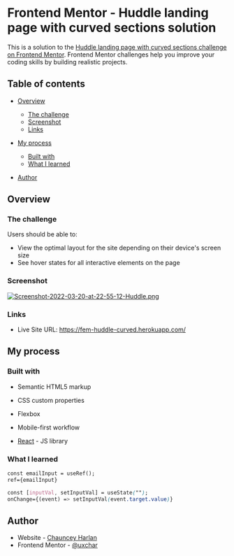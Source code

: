 # Frontend Mentor - Huddle landing page with curved sections solution

This is a solution to the [Huddle landing page with curved sections challenge on Frontend Mentor](https://www.frontendmentor.io/challenges/huddle-landing-page-with-curved-sections-5ca5ecd01e82137ec91a50f2). Frontend Mentor challenges help you improve your coding skills by building realistic projects. 

## Table of contents

- [Overview](#overview)
  - [The challenge](#the-challenge)
  - [Screenshot](#screenshot)
  - [Links](#links)
  
- [My process](#my-process)
  - [Built with](#built-with)
  - [What I learned](#what-i-learned)
  
- [Author](#author)

  

## Overview

### The challenge

Users should be able to:

- View the optimal layout for the site depending on their device's screen size
- See hover states for all interactive elements on the page

### Screenshot

[![Screenshot-2022-03-20-at-22-55-12-Huddle.png](https://i.postimg.cc/gcfQ3J67/Screenshot-2022-03-20-at-22-55-12-Huddle.png)](https://postimg.cc/MXm9Sz50)



### Links

- Live Site URL: https://fem-huddle-curved.herokuapp.com/

## My process

### Built with

- Semantic HTML5 markup

- CSS custom properties

- Flexbox

- Mobile-first workflow

- [React](https://reactjs.org/) - JS library

  

### What I learned

```html
const emailInput = useRef();
ref={emailInput}


```
```css
const [inputVal, setInputVal] = useState("");
onChange={(event) => setInputVal(event.target.value)}


```


## Author

- Website - [Chauncey Harlan](https://www.linkedin.com/in/chauncey-harlan-ux/)
- Frontend Mentor - [@uxchar](https://www.frontendmentor.io/profile/uxchar)

